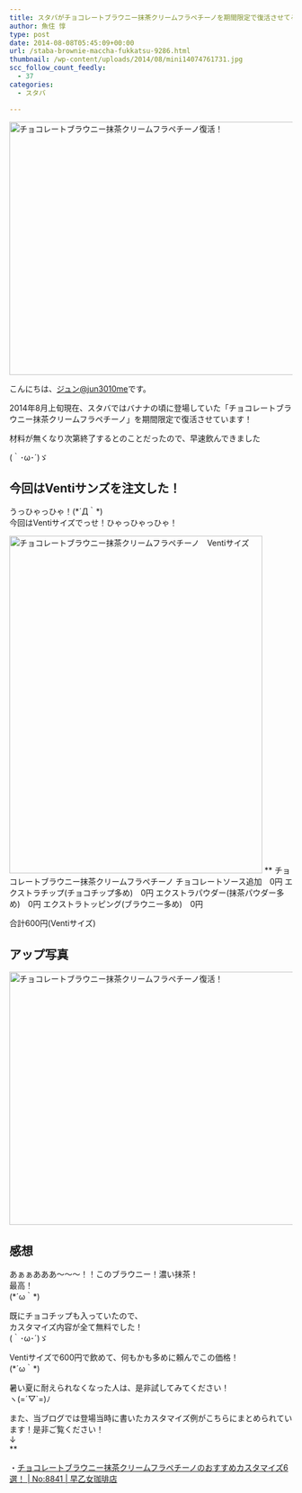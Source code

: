 ```yaml
---
title: スタバがチョコレートブラウニー抹茶クリームフラペチーノを期間限定で復活させてる！
author: 魚住 惇
type: post
date: 2014-08-08T05:45:09+00:00
url: /staba-brownie-maccha-fukkatsu-9286.html
thumbnail: /wp-content/uploads/2014/08/mini14074761731.jpg
scc_follow_count_feedly:
  - 37
categories:
  - スタバ

---
```

<img decoding="async" loading="lazy" src="/wp-content/uploads/2014/08/mini14074761731.jpg" alt="チョコレートブラウニー抹茶クリームフラペチーノ復活！" title="mini1407476173.jpg" border="0" width="600" height="450" /><!--more-->

こんにちは、[ジュン@jun3010me][1]です。

2014年8月上旬現在、スタバではバナナの頃に登場していた「チョコレートブラウニー抹茶クリームフラペチーノ」を期間限定で復活させています！

材料が無くなり次第終了するとのことだったので、早速飲んできました

(｀･ω･´)ゞ



## 今回はVentiサンズを注文した！

うっひゃっひゃ！(\*´Д｀\*)  
今回はVentiサイズでっせ！ひゃっひゃっひゃ！

<img decoding="async" loading="lazy" src="/wp-content/uploads/2014/08/2014-08-08-14.32.59.jpg" alt="チョコレートブラウニー抹茶クリームフラペチーノ　Ventiサイズ" title="2014-08-08 14.32.59.jpg" border="0" width="450" height="600" />  
**  
チョコレートブラウニー抹茶クリームフラペチーノ  
チョコレートソース追加　0円  
エクストラチップ(チョコチップ多め)　0円  
エクストラパウダー(抹茶パウダー多め)　0円  
エクストラトッピング(ブラウニー多め)　0円</p> 

合計600円(Ventiサイズ)</b>



## アップ写真

<img decoding="async" loading="lazy" src="/wp-content/uploads/2014/08/mini14074761731.jpg" alt="チョコレートブラウニー抹茶クリームフラペチーノ復活！" title="mini1407476173.jpg" border="0" width="600" height="450" /> 

## 感想

あぁぁあああ〜〜〜！！このブラウニー！濃い抹茶！  
最高！  
(\*´ω｀\*)

既にチョコチップも入っていたので、  
カスタマイズ内容が全て無料でした！  
(｀･ω･´)ゞ

Ventiサイズで600円で飲めて、何もかも多めに頼んでこの価格！  
(\*´ω｀\*)

暑い夏に耐えられなくなった人は、是非試してみてください！  
ヽ(=´▽\`=)ﾉ

また、当ブログでは登場当時に書いたカスタマイズ例がこちらにまとめられています！是非ご覧ください！  
↓  
**</p> 

・<a href="http://192.168.11.200:8000/chocolate-brownie-maccha-8841.html" target="_blank">チョコレートブラウニー抹茶クリームフラペチーノのおすすめカスタマイズ6選！ | No:8841 | 早乙女珈琲店</a>

</strong>

 [1]: https://twitter.com/jun3010me